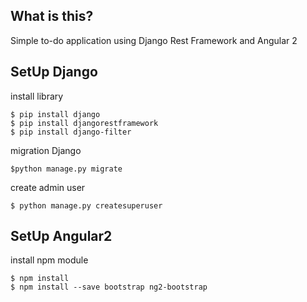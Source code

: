 ## What is this?
Simple to-do application using Django Rest Framework and Angular 2

## SetUp Django

install library
```
$ pip install django
$ pip install djangorestframework
$ pip install django-filter
```

migration Django
```
$python manage.py migrate
```

create admin user
```
$ python manage.py createsuperuser
```

## SetUp Angular2

install npm module
```
$ npm install
$ npm install --save bootstrap ng2-bootstrap
```
